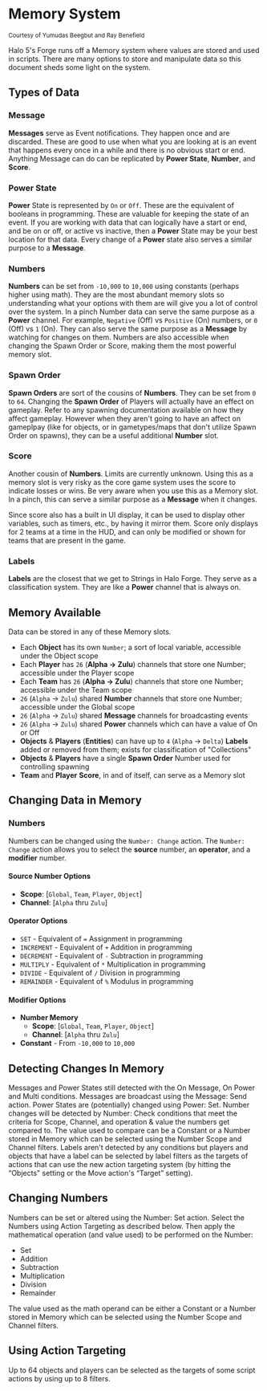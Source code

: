 # Memory System

<sub>Courtesy of Yumudas Beegbut and Ray Benefield</sub>

Halo 5's Forge runs off a Memory system where values are stored and used in
scripts. There are many options to store and manipulate data so this document
sheds some light on the system.


## Types of Data

### Message

**Messages** serve as Event notifications. They happen once and are discarded.
These are good to use when what you are looking at is an event that happens
every once in a while and there is no obvious start or end. Anything Message
can do can be replicated by **Power State**, **Number**, and **Score**.

### Power State

**Power** State is represented by `On` or `Off`. These are the equivalent of
booleans in programming. These are valuable for keeping the state of an event.
If you are working with data that can logically have a start or end, and be on
or off, or active vs inactive, then a **Power** State may be your best location
for that data. Every change of a **Power** state also serves a similar purpose
to a **Message**.

### Numbers

**Numbers** can be set from `-10,000` to `10,000` using constants (perhaps
higher using math). They are the most abundant memory slots so understanding
what your options with them are will give you a lot of control over the system.
In a pinch Number data can serve the same purpose as a **Power** channel. For
example, `Negative` (Off) vs `Positive` (On) numbers, or `0` (Off) vs `1` (On).
They can also serve the same purpose as a **Message** by watching for changes
on them.  Numbers are also accessible when changing the Spawn Order or Score,
making them the most powerful memory slot.

### Spawn Order

**Spawn Orders** are sort of the cousins of **Numbers**. They can be set from
`0` to `64`. Changing the **Spawn Order** of Players will actually have an
effect on gameplay. Refer to any spawning documentation available on how they
affect gameplay. However when they aren't going to have an affect on gameplpay
(like for objects, or in gametypes/maps that don't utilize Spawn Order on
spawns), they can be a useful additional **Number** slot.

### Score

Another cousin of **Numbers**. Limits are currently unknown. Using this as a
memory slot is very risky as the core game system uses the score to indicate
losses or wins. Be very aware when you use this as a Memory slot. In a pinch,
this can serve a similar purpose as a **Message** when it changes. 

Since score also has a built in UI display, it can be used to display other 
variables, such as timers, etc., by having it mirror them. Score only displays 
for 2 teams at a time in the HUD, and can only be modified or shown for teams
that are present in the game.

### Labels

**Labels** are the closest that we get to Strings in Halo Forge. They serve as
a classification system. They are like a **Power** channel that is always on.


## Memory Available

Data can be stored in any of these Memory slots.

 - Each **Object** has its own `Number`; a sort of local variable, accessible
   under the Object scope
 - Each **Player** has `26` (**Alpha -> Zulu**) channels that store one Number;
   accessible under the Player scope
 - Each **Team** has `26` (**Alpha -> Zulu**) channels that store one Number;
   accessible under the Team scope
 - `26` (`Alpha` -> `Zulu`) shared **Number** channels that store one Number;
   accessible under the Global scope
 - `26` (`Alpha` -> `Zulu`) shared **Message** channels for broadcasting events
 - `26` (`Alpha` -> `Zulu`) shared **Power** channels which can have a value of
   On or Off
 - **Objects** & **Players** (**Entities**) can have up to `4` (`Alpha` ->
   `Delta`) **Labels** added or removed from them; exists for classification of
"Collections"
 - **Objects** & **Players** have a single **Spawn Order** Number used for
   controlling spawning
 - **Team** and **Player** **Score**, in and of itself, can serve as a Memory
   slot


## Changing Data in Memory

### Numbers

Numbers can be changed using the `Number: Change` action. The `Number: Change`
action allows you to select the **source** number, an **operator**, and a
**modifier** number.

#### Source Number Options
 - **Scope**: [`Global`, `Team`, `Player`, `Object`]
 - **Channel**: [`Alpha` thru `Zulu`]

#### Operator Options
 - `SET` - Equivalent of `=` Assignment in programming
 - `INCREMENT` - Equivalent of `+` Addition in programming
 - `DECREMENT` - Equivalent of `-` Subtraction in programming
 - `MULTIPLY` - Equivalent of `*` Multiplication in programming
 - `DIVIDE` - Equivalent of `/` Division in programming
 - `REMAINDER` - Equivalent of `%` Modulus in programming

#### Modifier Options
 - **Number Memory**
     - **Scope**: [`Global`, `Team`, `Player`, `Object`]
     - **Channel**: [`Alpha` thru `Zulu`]
 - **Constant** - From `-10,000` to `10,000`



## Detecting Changes In Memory

Messages and Power States still detected with the On Message, On Power and
Multi conditions. Messages are broadcast using the Message: Send action. Power
States are (potentially) changed using Power: Set.  Number changes will be
detected by Number: Check conditions that meet the criteria for Scope, Channel,
and operation & value the numbers get compared to. The value used to compare
can be a Constant or a Number stored in Memory which can be selected using the
Number Scope and Channel filters.  Labels aren't detected by any conditions but
players and objects that have a label can be selected by label filters as the
targets of actions that can use the new action targeting system (by hitting the
“Objects" setting or the Move action's “Target” setting).


## Changing Numbers

Numbers can be set or altered using the Number: Set action. Select the Numbers
using Action Targeting as described below. Then apply the mathematical
operation (and value used) to be performed on the Number:

 - Set
 - Addition
 - Subtraction
 - Multiplication
 - Division
 - Remainder

The value used as the math operand can be either a Constant or a Number stored
in Memory which can be selected using the Number Scope and Channel filters.


## Using Action Targeting

Up to 64 objects and players can be selected as the targets of some script
actions by using up to 8 filters.
